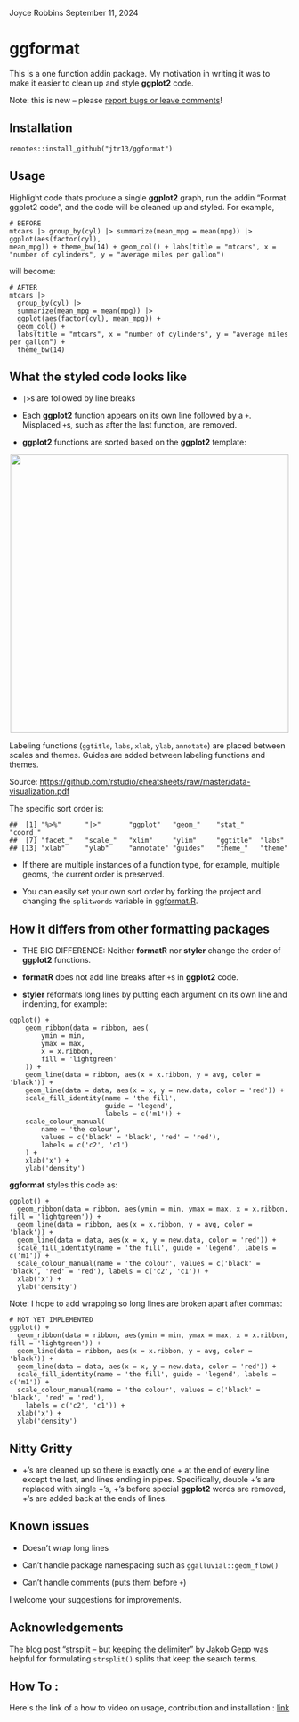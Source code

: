 Joyce Robbins
September 11, 2024

# ggformat

This is a one function addin package. My motivation in writing it was to
make it easier to clean up and style **ggplot2** code.

Note: this is new – please [report bugs or leave
comments](https://github.com/jtr13/ggformat/issues/new)!

## Installation

`remotes::install_github("jtr13/ggformat")`

## Usage

Highlight code thats produce a single **ggplot2** graph, run the addin
“Format ggplot2 code”, and the code will be cleaned up and styled. For
example,

    # BEFORE
    mtcars |> group_by(cyl) |> summarize(mean_mpg = mean(mpg)) |> ggplot(aes(factor(cyl),
    mean_mpg)) + theme_bw(14) + geom_col() + labs(title = "mtcars", x = "number of cylinders", y = "average miles per gallon")

will become:

    # AFTER
    mtcars |>
      group_by(cyl) |>
      summarize(mean_mpg = mean(mpg)) |>
      ggplot(aes(factor(cyl), mean_mpg)) +
      geom_col() +
      labs(title = "mtcars", x = "number of cylinders", y = "average miles per gallon") +
      theme_bw(14)

## What the styled code looks like

- `|>`s are followed by line breaks

- Each **ggplot2** function appears on its own line followed by a `+`.
  Misplaced `+`s, such as after the last function, are removed.

- **ggplot2** functions are sorted based on the **ggplot2** template:

<img src="ggplot2template.png" width="500" style="display: block; margin: auto;" />

Labeling functions (`ggtitle`, `labs`, `xlab`, `ylab`, `annotate`) are
placed between scales and themes. Guides are added between labeling
functions and themes.

Source:
<https://github.com/rstudio/cheatsheets/raw/master/data-visualization.pdf>

The specific sort order is:

    ##  [1] "%>%"      "|>"       "ggplot"   "geom_"    "stat_"    "coord_"  
    ##  [7] "facet_"   "scale_"   "xlim"     "ylim"     "ggtitle"  "labs"    
    ## [13] "xlab"     "ylab"     "annotate" "guides"   "theme_"   "theme"

- If there are multiple instances of a function type, for example,
  multiple geoms, the current order is preserved.

- You can easily set your own sort order by forking the project and
  changing the `splitwords` variable in [ggformat.R](R/ggformat.R).

## How it differs from other formatting packages

- THE BIG DIFFERENCE: Neither **formatR** nor **styler** change the
  order of **ggplot2** functions.

- **formatR** does not add line breaks after `+`s in **ggplot2** code.

- **styler** reformats long lines by putting each argument on its own
  line and indenting, for example:

<!-- -->

    ggplot() +
        geom_ribbon(data = ribbon, aes(
            ymin = min,
            ymax = max,
            x = x.ribbon,
            fill = 'lightgreen'
        )) +
        geom_line(data = ribbon, aes(x = x.ribbon, y = avg, color = 'black')) +
        geom_line(data = data, aes(x = x, y = new.data, color = 'red')) +
        scale_fill_identity(name = 'the fill',
                            guide = 'legend',
                            labels = c('m1')) +
        scale_colour_manual(
            name = 'the colour',
            values = c('black' = 'black', 'red' = 'red'),
            labels = c('c2', 'c1')
        ) +
        xlab('x') +
        ylab('density')

**ggformat** styles this code as:

    ggplot() +
      geom_ribbon(data = ribbon, aes(ymin = min, ymax = max, x = x.ribbon, fill = 'lightgreen')) +
      geom_line(data = ribbon, aes(x = x.ribbon, y = avg, color = 'black')) +
      geom_line(data = data, aes(x = x, y = new.data, color = 'red')) +
      scale_fill_identity(name = 'the fill', guide = 'legend', labels = c('m1')) +
      scale_colour_manual(name = 'the colour', values = c('black' = 'black', 'red' = 'red'), labels = c('c2', 'c1')) +
      xlab('x') +
      ylab('density')

Note: I hope to add wrapping so long lines are broken apart after
commas:

    # NOT YET IMPLEMENTED
    ggplot() +
      geom_ribbon(data = ribbon, aes(ymin = min, ymax = max, x = x.ribbon, fill = 'lightgreen')) +
      geom_line(data = ribbon, aes(x = x.ribbon, y = avg, color = 'black')) +
      geom_line(data = data, aes(x = x, y = new.data, color = 'red')) +
      scale_fill_identity(name = 'the fill', guide = 'legend', labels = c('m1')) +
      scale_colour_manual(name = 'the colour', values = c('black' = 'black', 'red' = 'red'),
        labels = c('c2', 'c1')) +
      xlab('x') +
      ylab('density')

## Nitty Gritty

- +’s are cleaned up so there is exactly one + at the end of every line
  except the last, and lines ending in pipes. Specifically, double +’s
  are replaced with single +’s, +’s before special **ggplot2** words are
  removed, +’s are added back at the ends of lines.

## Known issues

- Doesn’t wrap long lines

- Can’t handle package namespacing such as `ggalluvial::geom_flow()`

- Can’t handle comments (puts them before `+`)

I welcome your suggestions for improvements.

## Acknowledgements

The blog post [“strsplit – but keeping the
delimiter”](https://www.statworx.com/de/blog/strsplit-but-keeping-the-delimiter/)
by Jakob Gepp was helpful for formulating `strsplit()` splits that keep
the search terms.

## How To : 
Here's the link of a how to video on usage, contribution and installation : [link](...)


